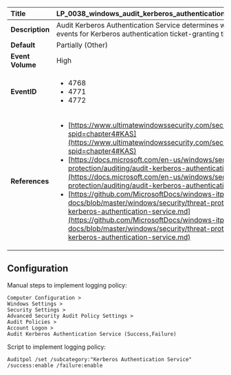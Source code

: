 | Title            | LP_0038_windows_audit_kerberos_authentication_service                                                                     |
|:-----------------|:--------------------------------------------------------------------------------|
| **Description**  | Audit Kerberos Authentication Service determines whether to generate  audit events for Kerberos authentication ticket-granting ticket (TGT) requests                                                               |
| **Default**      | Partially (Other)                                                                   |
| **Event Volume** | High                                                                    |
| **EventID**      | <ul><li>4768</li><li>4771</li><li>4772</li></ul>         |
| **References**   | <ul><li>[https://www.ultimatewindowssecurity.com/securitylog/book/page.aspx?spid=chapter4#KAS](https://www.ultimatewindowssecurity.com/securitylog/book/page.aspx?spid=chapter4#KAS)</li><li>[https://docs.microsoft.com/en-us/windows/security/threat-protection/auditing/audit-kerberos-authentication-service](https://docs.microsoft.com/en-us/windows/security/threat-protection/auditing/audit-kerberos-authentication-service)</li><li>[https://github.com/MicrosoftDocs/windows-itpro-docs/blob/master/windows/security/threat-protection/auditing/audit-kerberos-authentication-service.md](https://github.com/MicrosoftDocs/windows-itpro-docs/blob/master/windows/security/threat-protection/auditing/audit-kerberos-authentication-service.md)</li></ul> |



## Configuration

Manual steps to implement logging policy:

```
Computer Configuration >
Windows Settings >
Security Settings >
Advanced Security Audit Policy Settings >
Audit Policies >
Account Logon >
Audit Kerberos Authentication Service (Success,Failure)
```

Script to implement logging policy:

```
Auditpol /set /subcategory:"Kerberos Authentication Service" /success:enable /failure:enable
```

